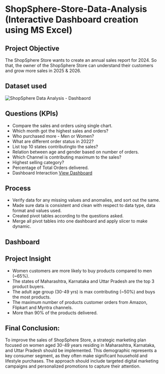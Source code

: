 # ShopSphere-Store-Data-Analysis (Interactive Dashboard creation using MS Excel)

## Project Objective
The ShopSphere Store wants to create an annual sales report for 2024. So that, the owner of the ShopSphere Store can understand their customers and grow more sales in 2025 & 2026.

## Dataset used
![ShopSphere Data Analysis - Dashbaord](https://github.com/user-attachments/assets/87be7aeb-69aa-47ef-99e4-1b952c634153)

## Questions (KPIs)
- Compare the sales and orders using single chart.
- Which month got the highest sales and orders?
- Who purchased more - Men or Women?
- What are different order status in 2022?
- List top 10 states contributingto the sales?
- Relation between age and gender based on number of orders.
- Which Channel is contributing maximum to the sales?
- Highest selling category?
- Percentage of Total Orders delivered.
- Dashboard Interaction <a href="https://github.com/divyank03/ShopSphere-Store-Data-Analysis-Interactive-Dashboard-creation-using-MS-Excel-/blob/main/ShopSphere%20Data%20Analysis%20-%20Dashbaord.png"> View Dashboard </a>

## Process
- Verify data for any missing values and anomalies, and sort out the same.
- Made sure data is consistent and clean with respect to data type, data format and values used.
- Created pivot tables according to the questions asked.
- Merge all pivot tables into one dashboard and apply slicer to make dynamic.

## Dashboard

## Project Insight
- Women customers are more likely to buy products compared to men (~65%).
- The states of Maharashtra, Karnataka and Uttar Pradesh are the top 3 product buyers.
- The adult age group (30-49 yrs) is max contributing (~50%) and buys the most products.
- The maximum number of products customer orders from Amazon, Flipkart and Myntra channels.
- More than 90% of the products delivered.

## Final Conclusion:
To improve the sales of ShopSphere Store, a strategic marketing plan focused on women aged 30-49 years residing in Maharashtra, Karnataka, and Uttar Pradesh should be implemented. This demographic represents a key consumer segment, as they often make significant household and lifestyle purchases. The approach should include targeted digital marketing campaigns and personalized promotions to capture their attention.






